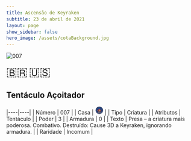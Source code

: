 ```yaml
---
title: Ascensão de Keyraken
subtitle: 23 de abril de 2021
layout: page
show_sidebar: false
hero_image: /assets/cotaBackground.jpg
---
```


![007](https://cards-keyforge.s3.eu-north-1.amazonaws.com/media/pt/rotk/007.png)

<span title="Português" style="font-size: 32px;cursor: pointer;" onclick="javascript:document.querySelector('img[alt=\'007\']').src=document.querySelector('img[alt=\'007\']').src.replace(/media\/[^/]+/, 'media/pt')">🇧🇷</span>
<span title="English" style="font-size: 32px;cursor: pointer;" onclick="javascript:document.querySelector('img[alt=\'007\']').src=document.querySelector('img[alt=\'007\']').src.replace(/media\/[^/]+/, 'media/en')">🇺🇸</span>

## Tentáculo Açoitador

|----|----|
| Número | 007 |
| Casa | ![Keyraken](https://raw.githubusercontent.com/cardsofkeyforge/cardsofkeyforge.github.io/master/rotk/keyraken.png "Keyraken") |
| Tipo | Criatura |
| Atributos | Tentáculo |
| Poder | 3 |
| Armadura | 0 |
| Texto | Presa – a criatura mais poderosa. Combativo. Destruído: Cause 3D a Keyraken, ignorando armadura. |
| Raridade | Incomum |
